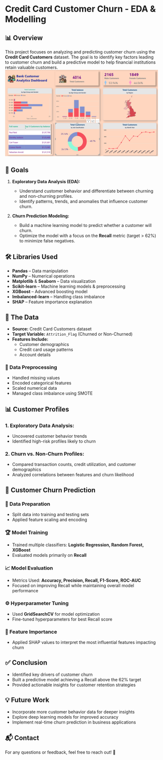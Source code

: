 # Credit Card Customer Churn - EDA & Modelling

## 📊 Overview
This project focuses on analyzing and predicting customer churn using the **Credit Card Customers** dataset. The goal is to identify key factors leading to customer churn and build a predictive model to help financial institutions retain valuable customers.
![Project Power BI Dashboard Overview](https://github.com/simran1devloper/Customer-churn-analysis-Project/blob/main/Screenshot%202025-02-21%20090928.png)

## 🎯 Goals
1. **Exploratory Data Analysis (EDA):**
   - Understand customer behavior and differentiate between churning and non-churning profiles.
   - Identify patterns, trends, and anomalies that influence customer churn.

2. **Churn Prediction Modeling:**
   - Build a machine learning model to predict whether a customer will churn.
   - Optimize the model with a focus on the **Recall** metric (target > 62%) to minimize false negatives.

## 🛠️ Libraries Used
- **Pandas** – Data manipulation
- **NumPy** – Numerical operations
- **Matplotlib** & **Seaborn** – Data visualization
- **Scikit-learn** – Machine learning models & preprocessing
- **XGBoost** – Advanced boosting model
- **Imbalanced-learn** – Handling class imbalance
- **SHAP** – Feature importance explanation

## 📁 The Data
- **Source:** Credit Card Customers dataset
- **Target Variable:** `Attrition_Flag` (Churned or Non-Churned)
- **Features Include:**
  - Customer demographics
  - Credit card usage patterns
  - Account details

### 🔄 Data Preprocessing
- Handled missing values
- Encoded categorical features
- Scaled numerical data
- Managed class imbalance using SMOTE

## 📊 Customer Profiles
### 1. **Exploratory Data Analysis:**
   - Uncovered customer behavior trends
   - Identified high-risk profiles likely to churn

### 2. **Churn vs. Non-Churn Profiles:**
   - Compared transaction counts, credit utilization, and customer demographics
   - Analyzed correlations between features and churn likelihood

## 🤖 Customer Churn Prediction
### 📂 Data Preparation
- Split data into training and testing sets
- Applied feature scaling and encoding

### 🏆 Model Training
- Trained multiple classifiers: **Logistic Regression, Random Forest, XGBoost**
- Evaluated models primarily on **Recall**

### 📈 Model Evaluation
- Metrics Used: **Accuracy, Precision, Recall, F1-Score, ROC-AUC**
- Focused on improving Recall while maintaining overall model performance

### ⚙️ Hyperparameter Tuning
- Used **GridSearchCV** for model optimization
- Fine-tuned hyperparameters for best Recall score

### 📌 Feature Importance
- Applied SHAP values to interpret the most influential features impacting churn

## ✅ Conclusion
- Identified key drivers of customer churn
- Built a predictive model achieving a Recall above the 62% target
- Provided actionable insights for customer retention strategies

## 💡 Future Work
- Incorporate more customer behavior data for deeper insights
- Explore deep learning models for improved accuracy
- Implement real-time churn prediction in business applications

## 📬 Contact
For any questions or feedback, feel free to reach out! 🚀
